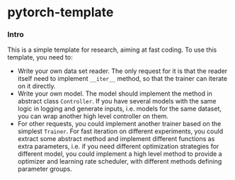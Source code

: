 # pytorch-template
### Intro
This is a simple template for research, aiming at fast coding. To use this template, you need to:
- Write your own data set reader. The only request for it is that the reader itself need to implement `__iter__` method, so that
the trainer can iterate on it directly.
- Write your own model. The model should implement the method in abstract class `Controller`. If you have several models
with the same logic in logging and generate inputs, i.e. models for the same dataset, you can wrap another high level
controller on them.
- For other requests, you could implement another trainer based on the simplest `Trainer`. For fast iteration on different experiments,
you could extract some abstract method and implement different functions as extra parameters, i.e. if you need different optimization
strategies for different model, you could implement a high level method to provide a optimizer and learning rate scheduler, with different
methods defining parameter groups.
